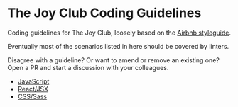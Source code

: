 # The Joy Club Coding Guidelines

Coding guidelines for The Joy Club, loosely based on the [Airbnb styleguide](https://github.com/airbnb/javascript).

Eventually most of the scenarios listed in here should be covered by linters.

Disagree with a guideline?  Or want to amend or remove an existing one?  Open a PR and start a discussion with your colleagues.

- [JavaScript](doc/javascript.md)
- [React/JSX](doc/react.md)
- [CSS/Sass](doc/css.md)